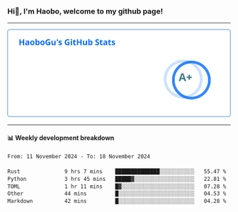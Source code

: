 <!--<h2 align="center"> Hi👋, I'm Haobo, welcome to my github page! </h2>-->
### Hi👋, I'm Haobo, welcome to my github page!
-------

<img href="https://github.com/HaoboGu" src="assets/stats.svg" alt="github stats" /> 

-------

#### 📊 **Weekly development breakdown**
<!--START_SECTION:waka-->

```txt
From: 11 November 2024 - To: 18 November 2024

Rust              9 hrs 7 mins    ██████████████░░░░░░░░░░░   55.47 %
Python            3 hrs 45 mins   █████▓░░░░░░░░░░░░░░░░░░░   22.81 %
TOML              1 hr 11 mins    █▓░░░░░░░░░░░░░░░░░░░░░░░   07.28 %
Other             44 mins         █░░░░░░░░░░░░░░░░░░░░░░░░   04.53 %
Markdown          42 mins         █░░░░░░░░░░░░░░░░░░░░░░░░   04.28 %
```

<!--END_SECTION:waka-->
<!--
backup url: https://github-readme-status-dusky-ten.vercel.app/api?username=HaoboGu&count_private=true&show_icons=true&theme=transparent&border_color=2f80ed
-->
<!--
**HaoboGu/HaoboGu** is a ✨ _special_ ✨ repository because its `README.md` (this file) appears on your GitHub profile.

Here are some ideas to get you started:

- 🔭 I’m currently working on AI-assisted programming tools
- 🌱 I’m currently learning ...
- 👯 I’m looking to collaborate on ...
- 🤔 I’m looking for help with ...
- 💬 Ask me about ...
- 📫 How to reach me: ...
- 😄 Pronouns: ...
- ⚡ Fun fact: ...
-->
